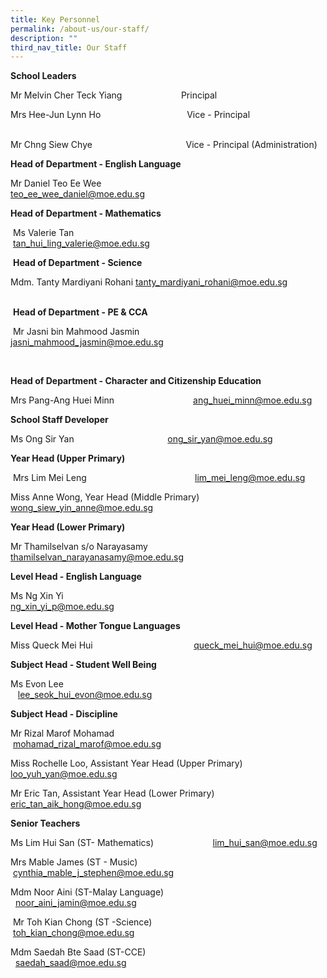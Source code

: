 ```yaml
---
title: Key Personnel
permalink: /about-us/our-staff/
description: ""
third_nav_title: Our Staff
---
```

**School Leaders**

Mr Melvin Cher Teck Yiang&nbsp; &nbsp; &nbsp; &nbsp; &nbsp; &nbsp; &nbsp; &nbsp; &nbsp; &nbsp; &nbsp; &nbsp; Principal

Mrs Hee-Jun Lynn Ho&nbsp;&nbsp; &nbsp;&nbsp;&nbsp; &nbsp;&nbsp;&nbsp;&nbsp;&nbsp; &nbsp;&nbsp;&nbsp; &nbsp;&nbsp;&nbsp; &nbsp;&nbsp;&nbsp; &nbsp;&nbsp;&nbsp; &nbsp;&nbsp;&nbsp; &nbsp;&nbsp;Vice - Principal&nbsp;&nbsp;&nbsp;&nbsp; &nbsp;&nbsp;&nbsp; &nbsp;&nbsp; &nbsp;&nbsp;&nbsp;&nbsp; &nbsp;&nbsp;&nbsp; &nbsp;&nbsp;&nbsp; &nbsp;&nbsp;&nbsp; &nbsp;&nbsp; &nbsp; &nbsp; &nbsp;&nbsp;  

Mr Chng Siew Chye&nbsp; &nbsp;&nbsp;&nbsp;&nbsp; &nbsp;&nbsp;&nbsp; &nbsp;&nbsp;&nbsp; &nbsp;&nbsp;&nbsp; &nbsp;&nbsp;&nbsp; &nbsp;&nbsp;&nbsp; &nbsp;&nbsp;&nbsp; &nbsp;&nbsp;&nbsp; &nbsp;&nbsp;&nbsp;Vice - Principal  (Administration)

**Head of Department - English Language**

Mr Daniel Teo Ee Wee &nbsp;&nbsp; &nbsp;&nbsp;&nbsp; &nbsp;&nbsp;&nbsp; &nbsp;&nbsp;&nbsp; &nbsp;&nbsp;&nbsp; &nbsp;&nbsp;&nbsp; &nbsp;&nbsp;&nbsp; &nbsp;&nbsp;&nbsp; &nbsp;&nbsp;&nbsp; &nbsp;&nbsp;&nbsp; teo_ee_wee_daniel@moe.edu.sg

  

**Head of Department - Mathematics** &nbsp;

  

&nbsp;Ms Valerie Tan &nbsp;&nbsp; &nbsp;&nbsp;&nbsp; &nbsp;&nbsp;&nbsp; &nbsp;&nbsp;&nbsp; &nbsp;&nbsp;&nbsp; &nbsp;&nbsp;&nbsp; &nbsp;&nbsp;&nbsp; &nbsp;&nbsp;&nbsp; &nbsp;&nbsp;&nbsp; &nbsp;&nbsp;&nbsp; &nbsp;&nbsp;&nbsp; &nbsp;&nbsp; &nbsp;&nbsp;&nbsp;&nbsp; &nbsp;&nbsp;&nbsp; &nbsp;tan_hui_ling_valerie@moe.edu.sg&nbsp;

  

&nbsp;**Head of Department - Science** &nbsp;

  
Mdm. Tanty Mardiyani Rohani                             tanty_mardiyani_rohani@moe.edu.sg
&nbsp; &nbsp;&nbsp;&nbsp; &nbsp;&nbsp;&nbsp; &nbsp;&nbsp;&nbsp; &nbsp;&nbsp;&nbsp; &nbsp;&nbsp;&nbsp; &nbsp;&nbsp;&nbsp; &nbsp;&nbsp;&nbsp; &nbsp;&nbsp;&nbsp; &nbsp;&nbsp;&nbsp; &nbsp;&nbsp;&nbsp; &nbsp;&nbsp;&nbsp; &nbsp;&nbsp;&nbsp; &nbsp;&nbsp;&nbsp; 

&nbsp;**Head of Department - PE &amp; CCA**

&nbsp;Mr Jasni bin Mahmood Jasmin &nbsp;&nbsp; &nbsp;&nbsp;&nbsp; &nbsp;&nbsp;&nbsp; &nbsp;&nbsp;&nbsp; &nbsp;&nbsp;&nbsp; &nbsp;&nbsp;&nbsp; jasni_mahmood_jasmin@moe.edu.sg

&nbsp; 

**Head of Department - Character and Citizenship Education**

Mrs Pang-Ang Huei Minn &nbsp;&nbsp; &nbsp;&nbsp;&nbsp; &nbsp;&nbsp;&nbsp; &nbsp;&nbsp;&nbsp; &nbsp;&nbsp;&nbsp; &nbsp;&nbsp;&nbsp; &nbsp;&nbsp;&nbsp; &nbsp;&nbsp;&nbsp; ang_huei_minn@moe.edu.sg

**School Staff Developer**

Ms Ong Sir Yan&nbsp;&nbsp; &nbsp;&nbsp;&nbsp; &nbsp;&nbsp;&nbsp; &nbsp;&nbsp;&nbsp; &nbsp;&nbsp;&nbsp; &nbsp;&nbsp;&nbsp; &nbsp;&nbsp;&nbsp; &nbsp;&nbsp;&nbsp; &nbsp;&nbsp;&nbsp; &nbsp;&nbsp;           ong_sir_yan@moe.edu.sg

**Year Head (Upper Primary)** &nbsp;

  

&nbsp;Mrs Lim Mei Leng&nbsp;&nbsp; &nbsp;&nbsp;&nbsp; &nbsp;&nbsp;&nbsp; &nbsp;&nbsp;&nbsp; &nbsp;&nbsp;&nbsp; &nbsp;&nbsp;&nbsp; &nbsp;&nbsp;&nbsp; &nbsp;&nbsp;&nbsp; &nbsp;&nbsp;&nbsp; &nbsp;&nbsp; &nbsp;&nbsp;&nbsp;&nbsp; &nbsp;lim_mei_leng@moe.edu.sg
 
 Miss Anne Wong, Year Head (Middle Primary)
 wong_siew_yin_anne@moe.edu.sg

  

**Year Head (Lower Primary)**

  

Mr Thamilselvan s/o Narayasamy &nbsp;&nbsp; &nbsp;&nbsp;&nbsp; &nbsp;&nbsp;&nbsp; &nbsp;&nbsp;&nbsp; &nbsp; thamilselvan_narayanasamy@moe.edu.sg

**Level Head - English Language**

Ms Ng Xin Yi&nbsp;&nbsp;&nbsp; &nbsp;&nbsp;&nbsp; &nbsp;&nbsp;&nbsp; &nbsp;&nbsp;&nbsp; &nbsp;&nbsp;&nbsp; &nbsp;&nbsp;&nbsp; &nbsp;&nbsp;&nbsp; &nbsp;&nbsp; &nbsp;&nbsp;&nbsp;&nbsp; <br>ng_xin_yi_p@moe.edu.sg


**Level Head - Mother Tongue Languages**

  

Miss Queck Mei Hui&nbsp;&nbsp; &nbsp;&nbsp;&nbsp; &nbsp;&nbsp;&nbsp; &nbsp;&nbsp;&nbsp; &nbsp;&nbsp;&nbsp; &nbsp;&nbsp;&nbsp; &nbsp;&nbsp;&nbsp; &nbsp;&nbsp;&nbsp; &nbsp;&nbsp; &nbsp;&nbsp;&nbsp;&nbsp; &nbsp;&nbsp;queck_mei_hui@moe.edu.sg

 
  


  

**Subject Head - Student Well Being**&nbsp; &nbsp; &nbsp; &nbsp; &nbsp; &nbsp; &nbsp; &nbsp; &nbsp; &nbsp; &nbsp;&nbsp;

  

Ms Evon Lee&nbsp;&nbsp; &nbsp;&nbsp; &nbsp; &nbsp; &nbsp; &nbsp; &nbsp; &nbsp; &nbsp; &nbsp; &nbsp; &nbsp; &nbsp; &nbsp; &nbsp; &nbsp; &nbsp; &nbsp; &nbsp; &nbsp; &nbsp; &nbsp; &nbsp;&nbsp;&nbsp; &nbsp;&nbsp;&nbsp;lee_seok_hui_evon@moe.edu.sg

  



**Subject Head - Discipline**

  

Mr Rizal Marof Mohamad&nbsp; &nbsp;&nbsp;&nbsp; &nbsp;&nbsp;&nbsp; &nbsp;&nbsp;&nbsp; &nbsp;&nbsp;&nbsp; &nbsp;&nbsp; &nbsp;&nbsp;&nbsp; &nbsp;&nbsp;&nbsp;&nbsp; &nbsp;mohamad_rizal_marof@moe.edu.sg

Miss Rochelle Loo, Assistant Year Head (Upper Primary)<br>
loo_yuh_yan@moe.edu.sg

Mr Eric Tan, Assistant Year Head (Lower Primary)
eric_tan_aik_hong@moe.edu.sg


**Senior Teachers**&nbsp;&nbsp;&nbsp; &nbsp; &nbsp; &nbsp; &nbsp; &nbsp; &nbsp; &nbsp; &nbsp; &nbsp; &nbsp; &nbsp; &nbsp; &nbsp; &nbsp; &nbsp; &nbsp; &nbsp; &nbsp; &nbsp; &nbsp; &nbsp; &nbsp; &nbsp; &nbsp; &nbsp; &nbsp; &nbsp; &nbsp; &nbsp; &nbsp; &nbsp; &nbsp; &nbsp; &nbsp; &nbsp;

  

Ms Lim Hui San (ST- Mathematics)&nbsp;&nbsp; &nbsp;&nbsp; &nbsp;&nbsp;&nbsp;&nbsp; &nbsp;&nbsp;&nbsp; &nbsp;&nbsp;&nbsp; &nbsp;&nbsp;&nbsp; &nbsp;lim_hui_san@moe.edu.sg

  
Mrs Mable James (ST - Music)&nbsp;&nbsp; &nbsp;&nbsp; &nbsp;&nbsp;&nbsp;&nbsp; &nbsp;&nbsp;&nbsp; &nbsp;&nbsp;&nbsp; &nbsp;&nbsp;&nbsp; &nbsp;&nbsp;&nbsp; &nbsp;&nbsp;&nbsp; &nbsp;cynthia_mable_j_stephen@moe.edu.sg

  
Mdm Noor Aini (ST-Malay Language)&nbsp;&nbsp; &nbsp;&nbsp;&nbsp; &nbsp;&nbsp;&nbsp; &nbsp;&nbsp;&nbsp; &nbsp;&nbsp; &nbsp;&nbsp;noor_aini_jamin@moe.edu.sg

&nbsp;Mr Toh Kian Chong (ST -Science) &nbsp;&nbsp;&nbsp; &nbsp;&nbsp;&nbsp; &nbsp;&nbsp;&nbsp; &nbsp;&nbsp;&nbsp; &nbsp;&nbsp;&nbsp; &nbsp;&nbsp;&nbsp; &nbsp;toh_kian_chong@moe.edu.sg
 
 Mdm Saedah Bte Saad&nbsp;(ST-CCE) &nbsp; &nbsp; &nbsp;&nbsp;&nbsp;&nbsp; &nbsp;&nbsp;&nbsp; &nbsp;&nbsp;&nbsp; &nbsp;&nbsp;&nbsp; &nbsp;&nbsp;&nbsp; &nbsp;&nbsp;&nbsp; &nbsp;&nbsp;&nbsp; &nbsp;&nbsp;saedah_saad@moe.edu.sg&nbsp;&nbsp;

 
 